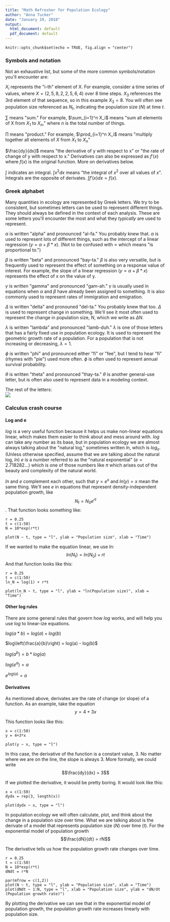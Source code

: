 ```yaml
---
title: "Math Refresher for Population Ecology"
author: "Anna Tucker"
date: "January 19, 2018"
output:
  html_document: default
  pdf_document: default
---
```


```{r setup, include=FALSE}
knitr::opts_chunk$set(echo = TRUE, fig.align = "center")
```

### Symbols and notation
  
Not an exhaustive list, but some of the more common symbols/notation you'll encounter are:  
  
$X_i$ represents the "i-th" element of X. For example, consider a time series of values, where $X = (2,5,8,2,2,5,6,4)$ over 8 time steps. $X_3$ references the 3rd element of that sequence, so in this example $X_3 = 8$. You will often see population size referenced as $N_t$, indicating the population size ($N$) at time $t$.   
   
   
$\sum$ means "sum." For example, $\sum_{i=1}^n X_i$ means "sum all elements of X from $X_1$ to $X_n$," where $n$ is the total number of things.  
   
  
$\prod$ means "product." For example, $\prod_{i=1}^n X_i$ means "multiply together all elements of $X$ from $X_1$ to $X_n$" 
   
   
$\frac{dy}{dx}$ means "the derivative of y with respect to x" or "the rate of change of y with respect to x." Derivatives can also be expressed as $f'(x)$ where $f(x)$ is the original function. More on derivatives below.  
   
   
$\int$ indicates an integral. $\int x^2 dx$ means "the integral of $x^2$ over all values of $x$". Integrals are the opposite of derivates. $\int f'(x) dx = f(x)$.  
     
     
  
### Greek alphabet  
  
Many quantities in ecology are represented by Greek letters. We try to be consistent, but sometimes letters can be used to represent different things. They should always be defined in the context of each analysis. These are some letters you'll encounter the most and what they _typically_ are used to represent.  
   
   
$\alpha$ is written "alpha" and pronounced "al-fa." You probably knew that. $\alpha$ is used to represent lots of different things, such as the intercept of a linear regression ($y = \alpha + \beta*x$). (Not to be confused with $\propto$ which means "is proportional to.")
   
   
$\beta$ is written "beta" and pronounced "bay-ta." $\beta$ is also very versatile, but is frequently used to represent the effect of something on a response value of interest. For example, the slope of a linear regression ($y = \alpha + \beta*x$) represents the effect of x on the value of y.  
   
   
$\gamma$ is written "gamma" and pronounced "gam-ah." $\gamma$ is usually used in equations when $\alpha$ and $\beta$ have already been assigned to something. It is also commonly used to represent rates of immigration and emigration.  
   
   
$\Delta$ is written "delta" and pronouned "del-ta." You probably knew that too. $\Delta$ is used to represent change in something. We'll see it most often used to represent the change in population size, $N$, which we write as $\Delta N$.   
   
   
$\lambda$ is written "lambda" and pronounced "lamb-duh." $\lambda$ is one of those letters that has a fairly fixed use in population ecology. It is used to represent the geometric growth rate of a population. For a population that is not increasing or decreasing, $\lambda = 1$.  
   
   
$\phi$ is written "phi" and pronounced either "fi" or "fee", but I tend to hear "fi" (rhymes with "pie") used more often. $\phi$ is often used to represent annual survival probability.  
   
   
$\theta$ is written "theta" and pronounced "thay-ta." $\theta$ is another general-use letter, but is often also used to represent data in a modeling context.  
    
    
   
The rest of the letters:  
![](greek_alphabet.png)  
  
  
### Calculus crash course  
  
  
#### Log and e  
  
$log$ is a very useful function because it helps us make non-linear equations linear, which makes them easier to think about and mess around with. $log$ can take any number as its base, but in population ecology we are almost always talking about the "natural log," sometimes written $ln$, which is $log_e$. (Unless otherwise specified, assume that we are talking about the natural log, $ln$) $e$ is a number referred to as the "natural exponential" ($e = 2.718282...$) which is one of those numbers like $\pi$ which arises out of the beauty and complexity of the natural world.  
  
$ln$ and $e$ complement each other, such that $y = e^x$ and $ln(y) = x$ mean the same thing. We'll see $e$ in equations that represent density-independent population growth, like $$N_t = N_0e^{rt}$$. That function looks something like:  
  
```{r}
r = 0.25
t = c(1:50)
N = 10*exp(r*t)

plot(N ~ t, type = "l", ylab = "Population size", xlab = "Time")
```
  
If we wanted to make the equation linear, we use $ln$: $$ln(N_t) = ln(N_0) + rt$$ And that function looks like this:  
  
```{r}
r = 0.25
t = c(1:50)
ln_N = log(1) + r*t

plot(ln_N ~ t, type = "l", ylab = "ln(Population size)", xlab = "Time")
```
  
  
#### Other log rules  
  
There are some general rules that govern how $log$ works, and will help you use $log$ to linear-ize equations.  
   
   
$log(a*b) = log(a) + log(b)$  
   
  
$log\left(\frac{a}{b}\right) = log(a) - log(b)$  
   
   
$log(a^b) = b * log(a)$  
   
   
$log(e^a) = a$  
   
   
$e^{log(a)} = a$  
  
  
#### Derivatives
   
As mentioned above, derivates are the rate of change (or slope) of a function. As an example, take the equation $$y = 4 + 3x$$

This function looks like this:
```{r}
x = c(1:50)
y = 4+3*x

plot(y ~ x, type = "l")
```
  
In this case, the derivative of the function is a constant value, 3. No matter where we are on the line, the slope is always 3. More formally, we could write $$\frac{dy}{dx} = 3$$
  
If we plotted the derivative, it would be pretty boring. It would look like this: 
```{r}
x = c(1:50)
dydx = rep(3, length(x))

plot(dydx ~ x, type = "l")
```
  
  
In population ecology we will often calculate, plot, and think about the change in a population size over time. What we are talking about is the derivate of a model that represents population size ($N$) over time ($t$). For the exponential model of population growth  $$\frac{dN}{dt} = rN$$

The derivative tells us how the population growth rate changes over time.

```{r}
r = 0.25
t = c(1:50)
N = 10*exp(r*t)
dNdt = r*N

par(mfrow = c(1,2))
plot(N ~ t, type = "l", ylab = "Population size", xlab = "Time")
plot(dNdt ~ 1:N, type = "l", xlab = "Population size", ylab = "dN/dt (Population growth rate)")
```
  
By plotting the derivative we can see that in the exponential model of population growth, the population growth rate increases linearly with population size.  
   
  
   






    




  




